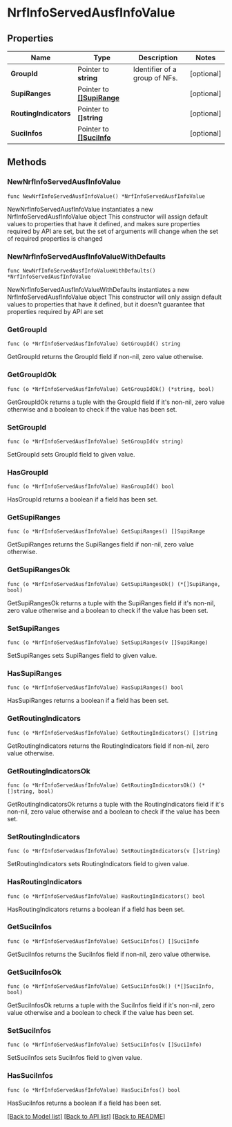 # NrfInfoServedAusfInfoValue

## Properties

Name | Type | Description | Notes
------------ | ------------- | ------------- | -------------
**GroupId** | Pointer to **string** | Identifier of a group of NFs. | [optional] 
**SupiRanges** | Pointer to [**[]SupiRange**](SupiRange.md) |  | [optional] 
**RoutingIndicators** | Pointer to **[]string** |  | [optional] 
**SuciInfos** | Pointer to [**[]SuciInfo**](SuciInfo.md) |  | [optional] 

## Methods

### NewNrfInfoServedAusfInfoValue

`func NewNrfInfoServedAusfInfoValue() *NrfInfoServedAusfInfoValue`

NewNrfInfoServedAusfInfoValue instantiates a new NrfInfoServedAusfInfoValue object
This constructor will assign default values to properties that have it defined,
and makes sure properties required by API are set, but the set of arguments
will change when the set of required properties is changed

### NewNrfInfoServedAusfInfoValueWithDefaults

`func NewNrfInfoServedAusfInfoValueWithDefaults() *NrfInfoServedAusfInfoValue`

NewNrfInfoServedAusfInfoValueWithDefaults instantiates a new NrfInfoServedAusfInfoValue object
This constructor will only assign default values to properties that have it defined,
but it doesn't guarantee that properties required by API are set

### GetGroupId

`func (o *NrfInfoServedAusfInfoValue) GetGroupId() string`

GetGroupId returns the GroupId field if non-nil, zero value otherwise.

### GetGroupIdOk

`func (o *NrfInfoServedAusfInfoValue) GetGroupIdOk() (*string, bool)`

GetGroupIdOk returns a tuple with the GroupId field if it's non-nil, zero value otherwise
and a boolean to check if the value has been set.

### SetGroupId

`func (o *NrfInfoServedAusfInfoValue) SetGroupId(v string)`

SetGroupId sets GroupId field to given value.

### HasGroupId

`func (o *NrfInfoServedAusfInfoValue) HasGroupId() bool`

HasGroupId returns a boolean if a field has been set.

### GetSupiRanges

`func (o *NrfInfoServedAusfInfoValue) GetSupiRanges() []SupiRange`

GetSupiRanges returns the SupiRanges field if non-nil, zero value otherwise.

### GetSupiRangesOk

`func (o *NrfInfoServedAusfInfoValue) GetSupiRangesOk() (*[]SupiRange, bool)`

GetSupiRangesOk returns a tuple with the SupiRanges field if it's non-nil, zero value otherwise
and a boolean to check if the value has been set.

### SetSupiRanges

`func (o *NrfInfoServedAusfInfoValue) SetSupiRanges(v []SupiRange)`

SetSupiRanges sets SupiRanges field to given value.

### HasSupiRanges

`func (o *NrfInfoServedAusfInfoValue) HasSupiRanges() bool`

HasSupiRanges returns a boolean if a field has been set.

### GetRoutingIndicators

`func (o *NrfInfoServedAusfInfoValue) GetRoutingIndicators() []string`

GetRoutingIndicators returns the RoutingIndicators field if non-nil, zero value otherwise.

### GetRoutingIndicatorsOk

`func (o *NrfInfoServedAusfInfoValue) GetRoutingIndicatorsOk() (*[]string, bool)`

GetRoutingIndicatorsOk returns a tuple with the RoutingIndicators field if it's non-nil, zero value otherwise
and a boolean to check if the value has been set.

### SetRoutingIndicators

`func (o *NrfInfoServedAusfInfoValue) SetRoutingIndicators(v []string)`

SetRoutingIndicators sets RoutingIndicators field to given value.

### HasRoutingIndicators

`func (o *NrfInfoServedAusfInfoValue) HasRoutingIndicators() bool`

HasRoutingIndicators returns a boolean if a field has been set.

### GetSuciInfos

`func (o *NrfInfoServedAusfInfoValue) GetSuciInfos() []SuciInfo`

GetSuciInfos returns the SuciInfos field if non-nil, zero value otherwise.

### GetSuciInfosOk

`func (o *NrfInfoServedAusfInfoValue) GetSuciInfosOk() (*[]SuciInfo, bool)`

GetSuciInfosOk returns a tuple with the SuciInfos field if it's non-nil, zero value otherwise
and a boolean to check if the value has been set.

### SetSuciInfos

`func (o *NrfInfoServedAusfInfoValue) SetSuciInfos(v []SuciInfo)`

SetSuciInfos sets SuciInfos field to given value.

### HasSuciInfos

`func (o *NrfInfoServedAusfInfoValue) HasSuciInfos() bool`

HasSuciInfos returns a boolean if a field has been set.


[[Back to Model list]](../README.md#documentation-for-models) [[Back to API list]](../README.md#documentation-for-api-endpoints) [[Back to README]](../README.md)



